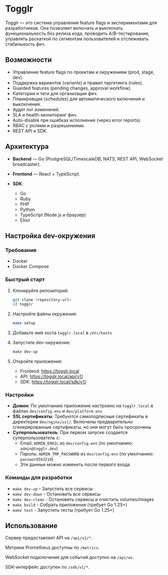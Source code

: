 # Togglr

Togglr — это система управления feature flags и экспериментами для разработчиков. Она позволяет включать и выключать функциональность без релиза кода, проводить A/B-тестирование, управлять раскаткой по сегментам пользователей и отслеживать стабильность фич.

## Возможности

* Управление feature flags по проектам и окружениям (prod, stage, dev).
* Поддержка вариантов (variants) и правил таргетинга (rules).
* Guarded features (pending changes, approval workflow).
* Категории и теги для организации фич.
* Планировщик (schedules) для автоматического включения и выключения.
* Аудит лог изменений.
* SLA и health-мониторинг фич.
* Auto-disable при ошибках исполнения (через error reports).
* RBAC с ролями и разрешениями.
* REST API и SDK.

## Архитектура

* **Backend** — Go (PostgreSQL/TimescaleDB, NATS, REST API, WebSocket broadcaster).
* **Frontend** — React + TypeScript.
* **SDK**:

    * Go
    * Ruby
    * PHP
    * Python
    * TypeScript (Node.js и браузер)
    * Elixir

## Настройка dev-окружения

### Требования

- Docker
- Docker Compose

### Быстрый старт

1. Клонируйте репозиторий:
   ```bash
   git clone <repository-url>
   cd togglr
   ```

2. Настройте файлы окружения:
   ```bash
   make setup
   ```

3. Добавьте имя хоста `togglr.local` в `/etc/hosts`

4. Запустите dev-окружение:
   ```bash
   make dev-up
   ```

5. Откройте приложение:
   - Frontend: https://togglr.local
   - API: https://togglr.local/api/v1/
   - SDK: https://togglr.local/sdk/v1/

### Настройки

- **Домен**: По умолчанию приложение настроено на `togglr.local` в файлах `dev/config.env` и `dev/platform.env`
- **SSL сертификаты**: Требуются самоподписные сертификаты в директории `dev/nginx/ssl/`. Включены предварительно сгенерированные сертификаты, но они могут быть просрочены
- **Суперпользователь**: При первом запуске создается суперпользователь с:
  - Email: `ADMIN_EMAIL` из `dev/config.env` (по умолчанию: `admin@togglr.dev`)
  - Пароль: `ADMIN_TMP_PASSWORD` из `dev/config.env` (по умолчанию: `password543210`)
  - Эти данные можно изменить после первого входа

### Команды для разработки

- `make dev-up` - Запустить все сервисы
- `make dev-down` - Остановить все сервисы
- `make dev-clean` - Остановить сервисы и очистить volumes/images
- `make build` - Собрать приложение (требует Go 1.25+)
- `make test` - Запустить тесты (требует Go 1.25+)

## Использование

Сервер предоставляет API на `/api/v1/*`.

Метрики Prometheus доступны по `/metrics`.

WebSocket подключение для событий доступно на `/api/ws`.

SDK-интерфейс доступен по `/sdk/v1/*`.
